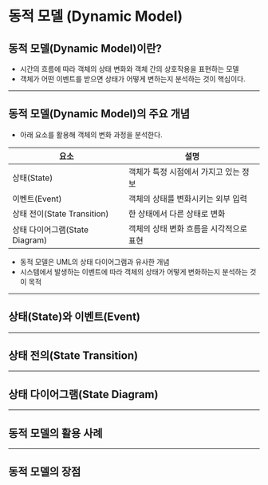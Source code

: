 # 동적 모델 (Dynamic Model)

## 동적 모델(Dynamic Model)이란?

- 시간의 흐름에 따라 객체의 상태 변화와 객체 간의 상호작용을 표현하는 모델
- 객체가 어떤 이벤트를 받으면 상태가 어떻게 변하는지 분석하는 것이 핵심이다.

---

## 동적 모델(Dynamic Model)의 주요 개념

- 아래 요소를 활용해 객체의 변화 과정을 분석한다.

| 요소                      | 설명                     |
| ----------------------- | ---------------------- |
| 상태(State)               | 객체가 특정 시점에서 가지고 있는 정보  |
| 이벤트(Event)              | 객체의 상태를 변화시키는 외부 입력    |
| 상태 전이(State Transition) | 한 상태에서 다른 상태로 변화       |
| 상태 다이어그램(State Diagram) | 객체의 상태 변화 흐름을 시각적으로 표현 |

- 동적 모델은 UML의 상태 다이어그램과 유사한 개념
- 시스템에서 발생하는 이벤트에 따라 객체의 상태가 어떻게 변화하는지 분석하는 것이 목적

---

## 상태(State)와 이벤트(Event)

---

## 상태 전의(State Transition)

---

## 상태 다이어그램(State Diagram)

---

## 동적 모델의 활용 사례

---

## 동적 모델의 장점